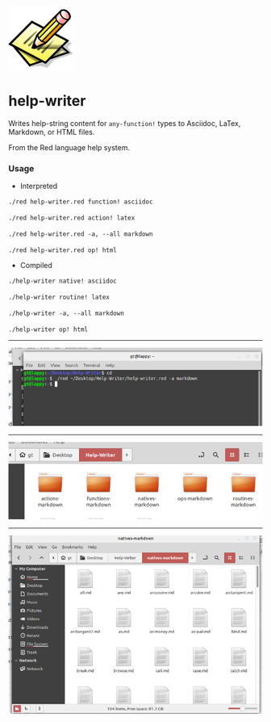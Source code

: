 ![writer](assets/write.png) 

# help-writer

Writes help-string content for `any-function!` types to Asciidoc, LaTex, Markdown, or HTML files.

From the Red language help system.

### Usage

* Interpreted

```red
./red help-writer.red function! asciidoc

./red help-writer.red action! latex

./red help-writer.red -a, --all markdown

./red help-writer.red op! html
```

* Compiled 

```red
./help-writer native! asciidoc

./help-writer routine! latex

./help-writer -a, --all markdown

./help-writer op! html
```

----
![command line](assets/screen1.png)

----
![folders](assets/screen2.png)

----
![files](assets/screen3.png)
